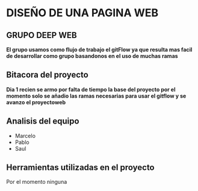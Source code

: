 # DISEÑO DE UNA PAGINA WEB

## GRUPO DEEP WEB

**El grupo usamos como flujo de trabajo el gitFlow ya que resulta mas facil de desarrollar como grupo basandonos en el uso de muchas ramas**

## Bitacora del proyecto
 **Dia 1 recien se armo por falta de tiempo la base del proyecto por el momento solo se añadio las ramas necesarias para usar el gitflow y se avanzo el proyectoweb**

 ## Analisis del equipo

 * Marcelo
 * Pablo
 * Saul

## Herramientas utilizadas en el proyecto

Por el momento ninguna 